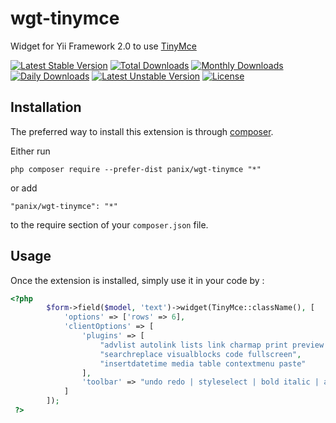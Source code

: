 wgt-tinymce
===========
Widget for Yii Framework 2.0 to use [TinyMce](http://www.tinymce.com)

[![Latest Stable Version](https://poser.pugx.org/panix/wgt-tinymce/v/stable)](https://packagist.org/packages/panix/wgt-tinymce) [![Total Downloads](https://poser.pugx.org/panix/wgt-tinymce/downloads)](https://packagist.org/packages/panix/wgt-tinymce) [![Monthly Downloads](https://poser.pugx.org/panix/wgt-tinymce/d/monthly)](https://packagist.org/packages/panix/wgt-tinymce) [![Daily Downloads](https://poser.pugx.org/panix/wgt-tinymce/d/daily)](https://packagist.org/packages/panix/wgt-tinymce) [![Latest Unstable Version](https://poser.pugx.org/panix/wgt-tinymce/v/unstable)](https://packagist.org/packages/panix/wgt-tinymce) [![License](https://poser.pugx.org/panix/wgt-tinymce/license)](https://packagist.org/packages/panix/wgt-tinymce)

Installation
------------

The preferred way to install this extension is through [composer](http://getcomposer.org/download/).

Either run

```
php composer require --prefer-dist panix/wgt-tinymce "*"
```

or add

```
"panix/wgt-tinymce": "*"
```

to the require section of your `composer.json` file.


Usage
-----

Once the extension is installed, simply use it in your code by :

```php
<?php
        $form->field($model, 'text')->widget(TinyMce::className(), [
            'options' => ['rows' => 6],
            'clientOptions' => [
                'plugins' => [
                    "advlist autolink lists link charmap print preview anchor",
                    "searchreplace visualblocks code fullscreen",
                    "insertdatetime media table contextmenu paste"
                ],
                'toolbar' => "undo redo | styleselect | bold italic | alignleft aligncenter alignright alignjustify | bullist numlist outdent indent | link image"
            ]
        ]);
 ?>
```

